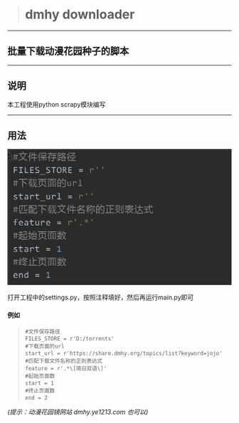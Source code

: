 > #  dmhy downloader
---
## 批量下载动漫花园种子的脚本
---
## 说明
本工程使用python scrapy模块编写

---

## 用法

![screenshot 01](https://github.com/MasouShizuka/dmhy-downloader/blob/master/screenshot/screenshot%2001.jpg)

打开工程中的settings.py，按照注释填好，然后再运行main.py即可

#### 例如

> ```
> #文件保存路径
> FILES_STORE = r'D:/torrents'
> #下载页面的url
> start_url = r'https://share.dmhy.org/topics/list?keyword=jojo'
> #匹配下载文件名称的正则表达式
> feature = r'.*\[简日双语\]'
> #起始页面数
> start = 1
> #终止页面数
> end = 2
> ```

*(提示：动漫花园镜网站 dmhy.ye1213.com 也可以)*



